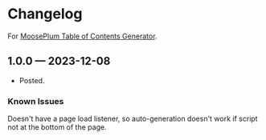 # Changelog

For [MoosePlum Table of Contents Generator](https://github.com/Mootly/mpc_tocgenerator).

## 1.0.0 — 2023-12-08

* Posted.

### Known Issues

Doesn't have a page load listener, so auto-generation doesn't work if script not at the bottom of the page.
